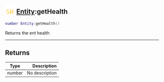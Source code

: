 ## <img src="../../.gitbook/assets/shared.png" width="32" height="32" /> [Entity](../entity/README.md):getHealth

```lua
number Entity:getHealth()
```

Returns the ent health

------
## Returns

| Type   | Description |
| ------ | ----------: |
| number | No description |

